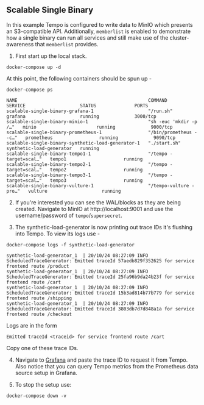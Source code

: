 ## Scalable Single Binary

In this example Tempo is configured to write data to MinIO which presents an
S3-compatible API.  Additionally, `memberlist` is enabled to demonstrate how a
single binary can run all services and still make use of the cluster-awareness
that `memberlist` provides.

1. First start up the local stack.

```console
docker-compose up -d
```

At this point, the following containers should be spun up -

```console
docker-compose ps
```
```
NAME                                                COMMAND                  SERVICE                    STATUS              PORTS
scalable-single-binary-grafana-1                    "/run.sh"                grafana                    running             3000/tcp
scalable-single-binary-minio-1                      "sh -euc 'mkdir -p /…"   minio                      running             9000/tcp
scalable-single-binary-prometheus-1                 "/bin/prometheus --c…"   prometheus                 running             9090/tcp
scalable-single-binary-synthetic-load-generator-1   "./start.sh"             synthetic-load-generator   running             
scalable-single-binary-tempo1-1                     "/tempo -target=scal…"   tempo1                     running             
scalable-single-binary-tempo2-1                     "/tempo -target=scal…"   tempo2                     running             
scalable-single-binary-tempo3-1                     "/tempo -target=scal…"   tempo3                     running             
scalable-single-binary-vulture-1                    "/tempo-vulture -pro…"   vulture                    running
```

2. If you're interested you can see the WAL/blocks as they are being created.  Navigate to MinIO at
http://localhost:9001 and use the username/password of `tempo`/`supersecret`.

3. The synthetic-load-generator is now printing out trace IDs it's flushing into Tempo.  To view its logs use -

```console
docker-compose logs -f synthetic-load-generator
```
```
synthetic-load-generator_1  | 20/10/24 08:27:09 INFO ScheduledTraceGenerator: Emitted traceId 57aedb829f352625 for service frontend route /product
synthetic-load-generator_1  | 20/10/24 08:27:09 INFO ScheduledTraceGenerator: Emitted traceId 25fa96b9da24b23f for service frontend route /cart
synthetic-load-generator_1  | 20/10/24 08:27:09 INFO ScheduledTraceGenerator: Emitted traceId 15b3ad814b77b779 for service frontend route /shipping
synthetic-load-generator_1  | 20/10/24 08:27:09 INFO ScheduledTraceGenerator: Emitted traceId 3803db7d7d848a1a for service frontend route /checkout
```

Logs are in the form

```
Emitted traceId <traceid> for service frontend route /cart
```

Copy one of these trace IDs.

4. Navigate to [Grafana](http://localhost:3000/explore) and paste the trace ID to request it from Tempo.
Also notice that you can query Tempo metrics from the Prometheus data source setup in Grafana.

5. To stop the setup use:

```console
docker-compose down -v
```
